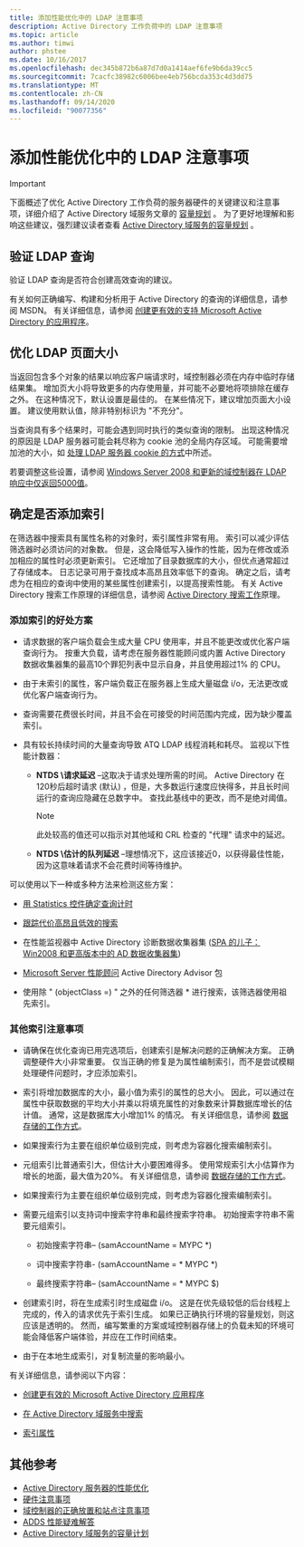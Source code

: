 ```yaml
---
title: 添加性能优化中的 LDAP 注意事项
description: Active Directory 工作负荷中的 LDAP 注意事项
ms.topic: article
ms.author: timwi
author: phstee
ms.date: 10/16/2017
ms.openlocfilehash: dec345b872b6a87d7d0a1414aef6fe9b6da39cc5
ms.sourcegitcommit: 7cacfc38982c6006bee4eb756bcda353c4d3dd75
ms.translationtype: MT
ms.contentlocale: zh-CN
ms.lasthandoff: 09/14/2020
ms.locfileid: "90077356"
---
```

# <a name="ldap-considerations-in-adds-performance-tuning"></a>添加性能优化中的 LDAP 注意事项

> [!IMPORTANT]
> 下面概述了优化 Active Directory 工作负荷的服务器硬件的关键建议和注意事项，详细介绍了 Active Directory 域服务文章的 [容量规划](https://go.microsoft.com/fwlink/?LinkId=324566) 。 为了更好地理解和影响这些建议，强烈建议读者查看 [Active Directory 域服务的容量规划](https://go.microsoft.com/fwlink/?LinkId=324566) 。

## <a name="verify-ldap-queries"></a>验证 LDAP 查询

验证 LDAP 查询是否符合创建高效查询的建议。

有关如何正确编写、构建和分析用于 Active Directory 的查询的详细信息，请参阅 MSDN。 有关详细信息，请参阅 [创建更有效的支持 Microsoft Active Directory 的应用程序](/previous-versions/ms808539(v=msdn.10))。

## <a name="optimize-ldap-page-sizes"></a>优化 LDAP 页面大小

当返回包含多个对象的结果以响应客户端请求时，域控制器必须在内存中临时存储结果集。 增加页大小将导致更多的内存使用量，并可能不必要地将项排除在缓存之外。 在这种情况下，默认设置是最佳的。 在某些情况下，建议增加页面大小设置。 建议使用默认值，除非特别标识为 "不充分"。

当查询具有多个结果时，可能会遇到同时执行的类似查询的限制。  出现这种情况的原因是 LDAP 服务器可能会耗尽称为 cookie 池的全局内存区域。  可能需要增加池的大小，如 [处理 LDAP 服务器 cookie 的方式](../../../../identity/ad-ds/manage/how-ldap-server-cookies-are-handled.md)中所述。

若要调整这些设置，请参阅 [Windows Server 2008 和更新的域控制器在 LDAP 响应中仅返回5000值](https://support.microsoft.com/kb/2009267)。

## <a name="determine-whether-to-add-indices"></a>确定是否添加索引

在筛选器中搜索具有属性名称的对象时，索引属性非常有用。 索引可以减少评估筛选器时必须访问的对象数。 但是，这会降低写入操作的性能，因为在修改或添加相应的属性时必须更新索引。 它还增加了目录数据库的大小，但优点通常超过了存储成本。 日志记录可用于查找成本高昂且效率低下的查询。 确定之后，请考虑为在相应的查询中使用的某些属性创建索引，以提高搜索性能。 有关 Active Directory 搜索工作原理的详细信息，请参阅 [Active Directory 搜索工作](/previous-versions/windows/it-pro/windows-server-2003/cc755809(v=ws.10))原理。

### <a name="scenarios-that-benefit-in-adding-indices"></a>添加索引的好处方案

-   请求数据的客户端负载会生成大量 CPU 使用率，并且不能更改或优化客户端查询行为。 按重大负载，请考虑在服务器性能顾问或内置 Active Directory 数据收集器集的最高10个罪犯列表中显示自身，并且使用超过1% 的 CPU。

-   由于未索引的属性，客户端负载正在服务器上生成大量磁盘 i/o，无法更改或优化客户端查询行为。

-   查询需要花费很长时间，并且不会在可接受的时间范围内完成，因为缺少覆盖索引。

- 具有较长持续时间的大量查询导致 ATQ LDAP 线程消耗和耗尽。 监视以下性能计数器：

    - **NTDS \\请求延迟** –这取决于请求处理所需的时间。 Active Directory 在120秒后超时请求 (默认) ，但是，大多数运行速度应快得多，并且长时间运行的查询应隐藏在总数字中。 查找此基线中的更改，而不是绝对阈值。

        > [!NOTE]
        > 此处较高的值还可以指示对其他域和 CRL 检查的 "代理" 请求中的延迟。

    - **NTDS \\估计的队列延迟** –理想情况下，这应该接近0，以获得最佳性能，因为这意味着请求不会花费时间等待维护。

可以使用以下一种或多种方法来检测这些方案：

-   [用 Statistics 控件确定查询计时](/previous-versions/ms808539(v=msdn.10))

-   [跟踪代价高昂且低效的搜索](/previous-versions/ms808539(v=msdn.10))

-   在性能监视器中 Active Directory 诊断数据收集器集 ([SPA 的儿子： Win2008 和更高版本中的 AD 数据收集器集](/archive/blogs/askds/son-of-spa-ad-data-collector-sets-in-win2008-and-beyond)) 

-   [Microsoft Server 性能顾问](../../../server-performance-advisor/microsoft-server-performance-advisor.md) Active Directory Advisor 包

-   使用除 " (objectClass =) " 之外的任何筛选器 \* 进行搜索，该筛选器使用祖先索引。

### <a name="other-index-considerations"></a>其他索引注意事项

-   请确保在优化查询已用完选项后，创建索引是解决问题的正确解决方案。 正确调整硬件大小非常重要。 仅当正确的修复是为属性编制索引，而不是尝试模糊处理硬件问题时，才应添加索引。

-   索引将增加数据库的大小，最小值为索引的属性的总大小。 因此，可以通过在属性中获取数据的平均大小并乘以将填充属性的对象数来计算数据库增长的估计值。 通常，这是数据库大小增加1% 的情况。 有关详细信息，请参阅 [数据存储的工作方式](/previous-versions/windows/it-pro/windows-server-2003/cc772829(v=ws.10))。

-   如果搜索行为主要在组织单位级别完成，则考虑为容器化搜索编制索引。

-   元组索引比普通索引大，但估计大小要困难得多。 使用常规索引大小估算作为增长的地面，最大值为20%。 有关详细信息，请参阅 [数据存储的工作方式](/previous-versions/windows/it-pro/windows-server-2003/cc772829(v=ws.10))。

-   如果搜索行为主要在组织单位级别完成，则考虑为容器化搜索编制索引。

-   需要元组索引以支持词中搜索字符串和最终搜索字符串。 初始搜索字符串不需要元组索引。

    -   初始搜索字符串– (samAccountName = MYPC \*) 

    -   词中搜索字符串- (samAccountName = \* MYPC \*) 

    -   最终搜索字符串– (samAccountName = \* MYPC $) 

-   创建索引时，将在生成索引时生成磁盘 i/o。 这是在优先级较低的后台线程上完成的，传入的请求优先于索引生成。 如果已正确执行环境的容量规划，则这应该是透明的。 然而，编写繁重的方案或域控制器存储上的负载未知的环境可能会降低客户端体验，并应在工作时间结束。

-   由于在本地生成索引，对复制流量的影响最小。

有关详细信息，请参阅以下内容：

-   [创建更有效的 Microsoft Active Directory 应用程序](/previous-versions/ms808539(v=msdn.10))

-   [在 Active Directory 域服务中搜索](/windows/win32/ad/searching-in-active-directory-domain-services)

-   [索引属性](/windows/win32/ad/indexed-attributes)

## <a name="additional-references"></a>其他参考

- [Active Directory 服务器的性能优化](index.md)
- [硬件注意事项](hardware-considerations.md)
- [域控制器的正确放置和站点注意事项](site-definition-considerations.md)
- [ADDS 性能疑难解答](troubleshoot.md)
- [Active Directory 域服务的容量计划](https://go.microsoft.com/fwlink/?LinkId=324566)
